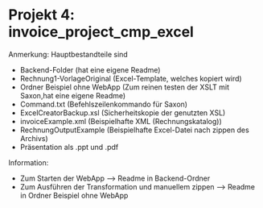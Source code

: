 # Projekt 4: invoice_project_cmp_excel
Anmerkung:
Hauptbestandteile sind 
* Backend-Folder (hat eine eigene Readme)
* Rechnung1-VorlageOriginal (Excel-Template, welches kopiert wird)
* Ordner Beispiel ohne WebApp (Zum reinen testen der XSLT mit Saxon,hat eine eigene Readme)
* Command.txt (Befehlszeilenkommando für Saxon)
* ExcelCreatorBackup.xsl (Sicherheitskopie der genutzten XSL)
* invoiceExample.xml (Beispielhafte XML (Rechnungskatalog))
* RechnungOutputExample (Beispielhafte Excel-Datei nach zippen des Archivs)
* Präsentation als .ppt und .pdf
  


Information:
* Zum Starten der WebApp --> Readme in Backend-Ordner
* Zum Ausführen der Transformation und manuellem zippen --> Readme in Ordner Beispiel ohne WebApp

